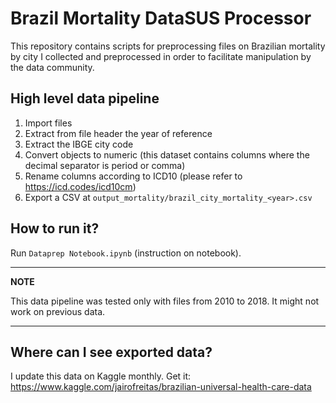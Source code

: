 # Brazil Mortality DataSUS Processor
This repository contains scripts for preprocessing files on Brazilian mortality by city I collected and preprocessed in order to facilitate manipulation by the data community.


## High level data pipeline

1. Import files
2. Extract from file header the year of reference
2. Extract the IBGE city code
3. Convert objects to numeric (this dataset contains columns where the decimal separator is period or comma)
4. Rename columns according to ICD10 (please refer to https://icd.codes/icd10cm)
4. Export a CSV at `output_mortality/brazil_city_mortality_<year>.csv`
  
  ## How to run it?
  
  Run `Dataprep Notebook.ipynb` (instruction on notebook).
  
  ---
**NOTE**

This data pipeline was tested only with files from 2010 to 2018. It might not work on previous data.

---

## Where can I see exported data?

I update this data on Kaggle monthly. Get it: https://www.kaggle.com/jairofreitas/brazilian-universal-health-care-data

